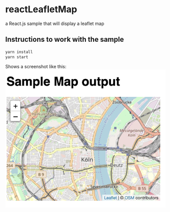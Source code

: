 # reactLeafletMap
a React.js sample that will display a leaflet map

## Instructions to work with the sample

```console
yarn install
yarn start
```

Shows a screenshot like this:
![Screenshot](images/screenshot.png "Screenshot")
